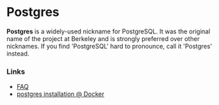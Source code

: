 # Postgres

**Postgres** is a widely-used nickname for PostgreSQL. It was the original name of the project at Berkeley and is strongly preferred over other nicknames. If you find 'PostgreSQL' hard to pronounce, call it 'Postgres' instead.

### Links
- [FAQ](https://wiki.postgresql.org/wiki/FAQ)
- [postgres installation @ Docker](https://hevodata.com/learn/docker-postgresql/#pre)